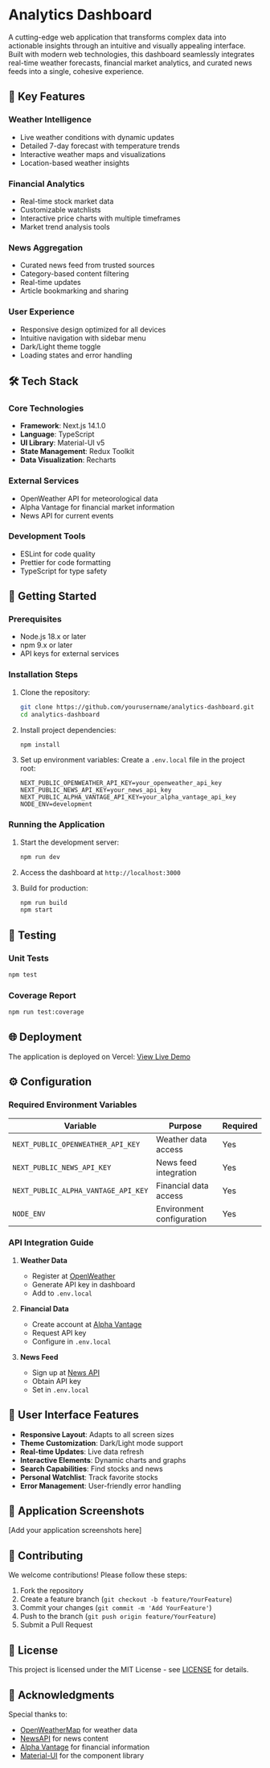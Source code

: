 # Analytics Dashboard

A cutting-edge web application that transforms complex data into actionable insights through an intuitive and visually appealing interface. Built with modern web technologies, this dashboard seamlessly integrates real-time weather forecasts, financial market analytics, and curated news feeds into a single, cohesive experience.

## 🌟 Key Features

### Weather Intelligence
- Live weather conditions with dynamic updates
- Detailed 7-day forecast with temperature trends
- Interactive weather maps and visualizations
- Location-based weather insights

### Financial Analytics
- Real-time stock market data
- Customizable watchlists
- Interactive price charts with multiple timeframes
- Market trend analysis tools

### News Aggregation
- Curated news feed from trusted sources
- Category-based content filtering
- Real-time updates
- Article bookmarking and sharing

### User Experience
- Responsive design optimized for all devices
- Intuitive navigation with sidebar menu
- Dark/Light theme toggle
- Loading states and error handling

## 🛠️ Tech Stack

### Core Technologies
- **Framework**: Next.js 14.1.0
- **Language**: TypeScript
- **UI Library**: Material-UI v5
- **State Management**: Redux Toolkit
- **Data Visualization**: Recharts

### External Services
- OpenWeather API for meteorological data
- Alpha Vantage for financial market information
- News API for current events

### Development Tools
- ESLint for code quality
- Prettier for code formatting
- TypeScript for type safety

## 🚀 Getting Started

### Prerequisites
- Node.js 18.x or later
- npm 9.x or later
- API keys for external services

### Installation Steps

1. Clone the repository:
   ```bash
   git clone https://github.com/yourusername/analytics-dashboard.git
   cd analytics-dashboard
   ```

2. Install project dependencies:
   ```bash
   npm install
   ```

3. Set up environment variables:
   Create a `.env.local` file in the project root:
   ```
   NEXT_PUBLIC_OPENWEATHER_API_KEY=your_openweather_api_key
   NEXT_PUBLIC_NEWS_API_KEY=your_news_api_key
   NEXT_PUBLIC_ALPHA_VANTAGE_API_KEY=your_alpha_vantage_api_key
   NODE_ENV=development
   ```

### Running the Application

1. Start the development server:
   ```bash
   npm run dev
   ```

2. Access the dashboard at `http://localhost:3000`

3. Build for production:
   ```bash
   npm run build
   npm start
   ```

## 🧪 Testing

### Unit Tests
```bash
npm test
```

### Coverage Report
```bash
npm run test:coverage
```

## 🌐 Deployment

The application is deployed on Vercel:
[View Live Demo](https://your-vercel-deployment-url.vercel.app)

## ⚙️ Configuration

### Required Environment Variables

| Variable | Purpose | Required |
|----------|---------|----------|
| `NEXT_PUBLIC_OPENWEATHER_API_KEY` | Weather data access | Yes |
| `NEXT_PUBLIC_NEWS_API_KEY` | News feed integration | Yes |
| `NEXT_PUBLIC_ALPHA_VANTAGE_API_KEY` | Financial data access | Yes |
| `NODE_ENV` | Environment configuration | Yes |

### API Integration Guide

1. **Weather Data**
   - Register at [OpenWeather](https://openweathermap.org/api)
   - Generate API key in dashboard
   - Add to `.env.local`

2. **Financial Data**
   - Create account at [Alpha Vantage](https://www.alphavantage.co/)
   - Request API key
   - Configure in `.env.local`

3. **News Feed**
   - Sign up at [News API](https://newsapi.org/)
   - Obtain API key
   - Set in `.env.local`

## 🎨 User Interface Features

- **Responsive Layout**: Adapts to all screen sizes
- **Theme Customization**: Dark/Light mode support
- **Real-time Updates**: Live data refresh
- **Interactive Elements**: Dynamic charts and graphs
- **Search Capabilities**: Find stocks and news
- **Personal Watchlist**: Track favorite stocks
- **Error Management**: User-friendly error handling

## 📸 Application Screenshots

[Add your application screenshots here]

## 🤝 Contributing

We welcome contributions! Please follow these steps:

1. Fork the repository
2. Create a feature branch (`git checkout -b feature/YourFeature`)
3. Commit your changes (`git commit -m 'Add YourFeature'`)
4. Push to the branch (`git push origin feature/YourFeature`)
5. Submit a Pull Request

## 📄 License

This project is licensed under the MIT License - see [LICENSE](LICENSE) for details.

## 🙏 Acknowledgments

Special thanks to:
- [OpenWeatherMap](https://openweathermap.org/api) for weather data
- [NewsAPI](https://newsapi.org/) for news content
- [Alpha Vantage](https://www.alphavantage.co/) for financial information
- [Material-UI](https://mui.com/) for the component library
